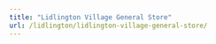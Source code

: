```yaml
---
title: "Lidlington Village General Store"
url: /lidlington/lidlington-village-general-store/
---
```

